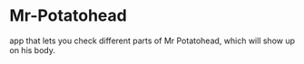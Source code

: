 # Mr-Potatohead
app that lets you check different parts of Mr Potatohead, which will show up on his body.
